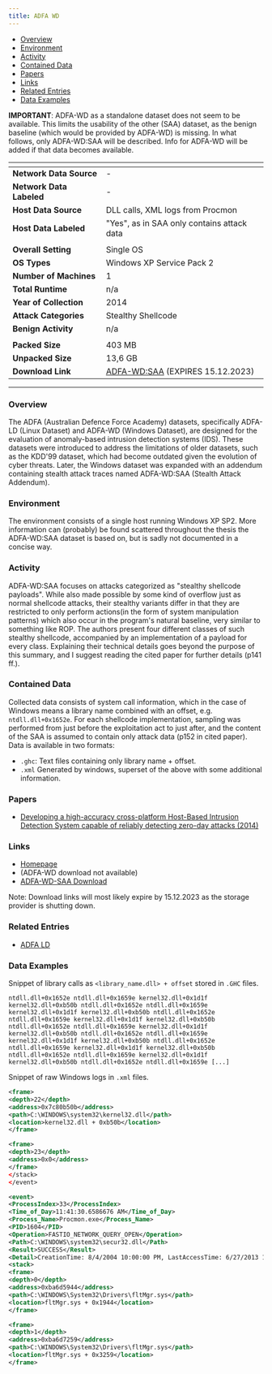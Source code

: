 ```yaml
---
title: ADFA WD
---
```


- [Overview](#overview)
- [Environment](#environment)
- [Activity](#activity)
- [Contained Data](#contained-data)
- [Papers](#papers)
- [Links](#links)
- [Related Entries](#related-entries)
- [Data Examples](#data-examples)

**IMPORTANT**: ADFA-WD as a standalone dataset does not seem to be available.
This limits the usability of the other (SAA) dataset, as the benign baseline (which would be provided by ADFA-WD) is
missing.
In what follows, only ADFA-WD:SAA will be described.
Info for ADFA-WD will be added if that data becomes available.

| <!-- -->                 | <!-- -->                                                                                            |
|--------------------------|-----------------------------------------------------------------------------------------------------|
| **Network Data Source**  | -                                                                                                   |
| **Network Data Labeled** | -                                                                                                   |
| **Host Data Source**     | DLL calls, XML logs from Procmon                                                                    |
| **Host Data Labeled**    | "Yes", as in SAA only contains attack data                                                          |
|                          |                                                                                                     |
| **Overall Setting**      | Single OS                                                                                           |
| **OS Types**             | Windows XP Service Pack 2                                                                           |
| **Number of Machines**   | 1                                                                                                   |
| **Total Runtime**        | n/a                                                                                                 |
| **Year of Collection**   | 2014                                                                                                |
| **Attack Categories**    | Stealthy Shellcode                                                                                  |
| **Benign Activity**      | n/a                                                                                                 |
|                          |                                                                                                     |
| **Packed Size**          | 403 MB                                                                                              |
| **Unpacked Size**        | 13,6 GB                                                                                             |
| **Download Link**        | [ADFA-WD:SAA](https://cloudstor.aarnet.edu.au/plus/s/UC733k398npjHA8/download) (EXPIRES 15.12.2023) |

***

### Overview

The ADFA (Australian Defence Force Academy) datasets, specifically ADFA-LD (Linux Dataset) and ADFA-WD (Windows
Dataset), are designed for the evaluation of anomaly-based intrusion detection systems (IDS).
These datasets were introduced to address the limitations of older datasets, such as the KDD'99 dataset, which had
become outdated given the evolution of cyber threats.
Later, the Windows dataset was expanded with an addendum containing stealth attack traces named ADFA-WD:SAA (Stealth
Attack Addendum).

### Environment

The environment consists of a single host running Windows XP SP2.
More information can (probably) be found scattered throughout the thesis the ADFA-WD:SAA dataset is based on, but is
sadly not documented in a concise way.

### Activity

ADFA-WD:SAA focuses on attacks categorized as "stealthy shellcode payloads".
While also made possible by some kind of overflow just as normal shellcode attacks, their stealthy variants differ in
that they are restricted to only perform actions(in the form of system manipulation patterns) which also occur in the
program's natural baseline, very similar to something like ROP.
The authors present four different classes of such stealthy shellcode, accompanied by an implementation of a payload for
every class.
Explaining their technical details goes beyond the purpose of this summary, and I suggest reading the cited paper for
further details (p141 ff.).

### Contained Data

Collected data consists of system call information, which in the case of Windows means a library name combined with an
offset, e.g. `ntdll.dll+0x1652e`.
For each shellcode implementation, sampling was performed from just before the exploitation act to just after, and the
content of the SAA is assumed to contain only attack data (p152 in cited paper).
Data is available in two formats:

- `.ghc`: Text files containing only library name + offset.
- `.xml` Generated by windows, superset of the above with some additional information.

### Papers

- [Developing a high-accuracy cross-platform Host-Based Intrusion Detection System capable of reliably detecting zero-day attacks (2014)](https://doi.org/10.26190/unsworks/16615)

### Links

- [Homepage](https://research.unsw.edu.au/projects/adfa-ids-datasets)
- (ADFA-WD download not available)
- [ADFA-WD-SAA Download](https://cloudstor.aarnet.edu.au/plus/s/UC733k398npjHA8/download)

Note: Download links will most likely expire by 15.12.2023 as the storage provider is shutting down.

### Related Entries

- [ADFA LD](adfa_ld.md)

### Data Examples

Snippet of library calls as `<library_name.dll> + offset` stored in `.GHC` files.

```
ntdll.dll+0x1652e ntdll.dll+0x1659e kernel32.dll+0x1d1f kernel32.dll+0xb50b ntdll.dll+0x1652e ntdll.dll+0x1659e
kernel32.dll+0x1d1f kernel32.dll+0xb50b ntdll.dll+0x1652e ntdll.dll+0x1659e kernel32.dll+0x1d1f kernel32.dll+0xb50b
ntdll.dll+0x1652e ntdll.dll+0x1659e kernel32.dll+0x1d1f kernel32.dll+0xb50b ntdll.dll+0x1652e ntdll.dll+0x1659e
kernel32.dll+0x1d1f kernel32.dll+0xb50b ntdll.dll+0x1652e ntdll.dll+0x1659e kernel32.dll+0x1d1f kernel32.dll+0xb50b
ntdll.dll+0x1652e ntdll.dll+0x1659e kernel32.dll+0x1d1f kernel32.dll+0xb50b ntdll.dll+0x1652e ntdll.dll+0x1659e [...]
```

Snippet of raw Windows logs in `.xml` files.

```xml
<frame>
<depth>22</depth>
<address>0x7c80b50b</address>
<path>C:\WINDOWS\system32\kernel32.dll</path>
<location>kernel32.dll + 0xb50b</location>
</frame>

<frame>
<depth>23</depth>
<address>0x0</address>
</frame>
</stack>
</event>

<event>
<ProcessIndex>33</ProcessIndex>
<Time_of_Day>11:41:30.6586676 AM</Time_of_Day>
<Process_Name>Procmon.exe</Process_Name>
<PID>1604</PID>
<Operation>FASTIO_NETWORK_QUERY_OPEN</Operation>
<Path>C:\WINDOWS\system32\secur32.dll</Path>
<Result>SUCCESS</Result>
<Detail>CreationTime: 8/4/2004 10:00:00 PM, LastAccessTime: 6/27/2013 11:41:25 AM, LastWriteTime: 8/4/2004 10:00:00 PM, ChangeTime: 12/1/2012 3:07:25 PM, AllocationSize: 57,344, EndOfFile: 55,808, FileAttributes: A</Detail>
<stack>
<frame>
<depth>0</depth>
<address>0xba6d5944</address>
<path>C:\WINDOWS\System32\Drivers\fltMgr.sys</path>
<location>fltMgr.sys + 0x1944</location>
</frame>

<frame>
<depth>1</depth>
<address>0xba6d7259</address>
<path>C:\WINDOWS\System32\Drivers\fltMgr.sys</path>
<location>fltMgr.sys + 0x3259</location>
</frame>
```